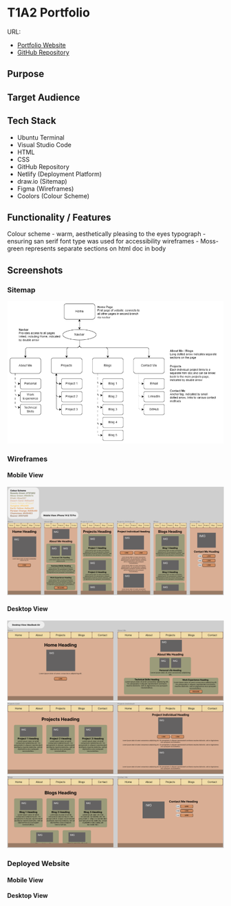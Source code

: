 # T1A2 Portfolio
URL:  
- [Portfolio Website](https://theresa-t1a2-portfolio.netlify.app/)  
- [GitHub Repository](https://github.com/theresanx/Theresa-T1A2_Portfolio)

## Purpose

## Target Audience

## Tech Stack
- Ubuntu Terminal
- Visual Studio Code
- HTML
- CSS
- GitHub Repository
- Netlify (Deployment Platform)
- draw.io (Sitemap)
- Figma (Wireframes)
- Coolors (Colour Scheme)


## Functionality / Features

Colour scheme - warm, aesthetically pleasing to the eyes
typograph - ensuring san serif font type was used for accessibility
wireframes - Moss-green represents separate sections on html doc in body

## Screenshots
### Sitemap
![Sitemap](/docs/Sitemap.png)

### Wireframes
#### Mobile View
![Wireframes Mobile View](/docs/Wireframes%20-%20Mobile%20View.png)

#### Desktop View
![Wireframes Desktop View (Home, About)](/docs/Wireframes%20-%20Desktop%20View%201.png)
![Wireframes Desktop View (Projects)](/docs/Wireframes%20-%20Desktop%20View%202.png)
![Wireframes Desktop View (Blogs, Contact)](/docs/Wireframes%20-%20Desktop%20View%203.png)

### Deployed Website
#### Mobile View

#### Desktop View